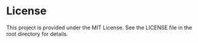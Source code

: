# License

This project is provided under the MIT License. See the LICENSE file in the root directory for details.

